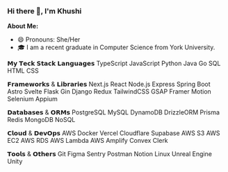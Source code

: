 ### Hi there 👋, I'm Khushi

**About Me:**
- 😄 Pronouns: She/Her
- 🎓 I am a recent graduate in Computer Science from York University.

𝗠𝘆 𝗧𝗲𝗰𝗸 𝗦𝘁𝗮𝗰𝗸
𝗟𝗮𝗻𝗴𝘂𝗮𝗴𝗲𝘀
TypeScript JavaScript Python Java Go SQL HTML CSS

𝗙𝗿𝗮𝗺𝗲𝘄𝗼𝗿𝗸𝘀 & 𝗟𝗶𝗯𝗿𝗮𝗿𝗶𝗲𝘀
Next.js React Node.js Express Spring Boot Astro Svelte Flask Gin Django Redux TailwindCSS GSAP Framer Motion Selenium Appium

𝗗𝗮𝘁𝗮𝗯𝗮𝘀𝗲𝘀 & 𝗢𝗥𝗠𝘀
PostgreSQL MySQL DynamoDB DrizzleORM Prisma Redis MongoDB NoSQL

𝗖𝗹𝗼𝘂𝗱 & 𝗗𝗲𝘃𝗢𝗽𝘀
AWS Docker Vercel Cloudflare Supabase AWS S3 AWS EC2 AWS RDS AWS Lambda AWS Amplify Convex Clerk

𝗧𝗼𝗼𝗹𝘀 & 𝗢𝘁𝗵𝗲𝗿𝘀
Git Figma Sentry Postman Notion Linux Unreal Engine Unity
